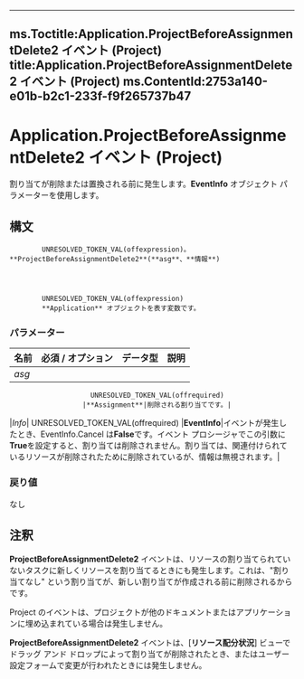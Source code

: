 

---
ms.Toctitle:Application.ProjectBeforeAssignmentDelete2 イベント (Project)
title:Application.ProjectBeforeAssignmentDelete2 イベント (Project)
ms.ContentId:2753a140-e01b-b2c1-233f-f9f265737b47
---
# Application.ProjectBeforeAssignmentDelete2 イベント (Project)




割り当てが削除または置換される前に発生します。**EventInfo** オブジェクト パラメーターを使用します。

## 構文

            UNRESOLVED_TOKEN_VAL(offexpression)。**ProjectBeforeAssignmentDelete2**(**asg**、**情報**)




            UNRESOLVED_TOKEN_VAL(offexpression)
            **Application** オブジェクトを表す変数です。

### パラメーター

|**名前**|**必須 / オプション**|**データ型**|**説明**|
|---|---|---|---|
|*asg*|
                        UNRESOLVED_TOKEN_VAL(offrequired)
                      |**Assignment**|削除される割り当てです。|
|*Info*|
                        UNRESOLVED_TOKEN_VAL(offrequired)
                      |**EventInfo**|イベントが発生したとき、EventInfo.Cancel は**False**です。イベント プロシージャでこの引数に**True**を設定すると、割り当ては削除されません。割り当ては、関連付けられているリソースが削除されたために削除されているが、情報は無視されます。|



### 戻り値
なし





## 注釈
**ProjectBeforeAssignmentDelete2** イベントは、リソースの割り当てられていないタスクに新しくリソースを割り当てるときにも発生します。これは、"割り当てなし" という割り当てが、新しい割り当てが作成される前に削除されるからです。



Project のイベントは、プロジェクトが他のドキュメントまたはアプリケーションに埋め込まれている場合は発生しません。



**ProjectBeforeAssignmentDelete2** イベントは、[**リソース配分状況**] ビューでドラッグ アンド ドロップによって割り当てが削除されたとき、またはユーザー設定フォームで変更が行われたときには発生しません。




